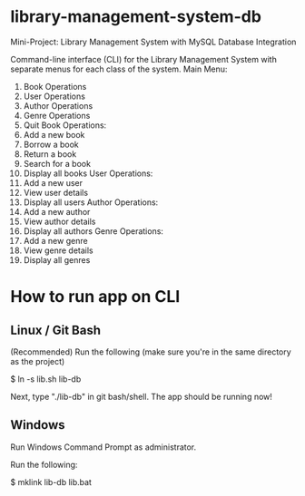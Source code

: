 # library-management-system-db
Mini-Project: Library Management System with MySQL Database Integration

Command-line interface (CLI) for the Library Management System with separate menus for each class of the system.
Main Menu:
1. Book Operations
2. User Operations
3. Author Operations
4. Genre Operations
5. Quit
Book Operations:
1. Add a new book
2. Borrow a book
3. Return a book
4. Search for a book
5. Display all books
User Operations:
1. Add a new user
2. View user details
3. Display all users
Author Operations:
1. Add a new author
2. View author details
3. Display all authors
Genre Operations:
1. Add a new genre
2. View genre details
3. Display all genres


# How to run app on CLI
## Linux / Git Bash
(Recommended)
Run the following (make sure you're in the same directory as the project)

$ ln -s lib.sh lib-db

Next, type "./lib-db" in git bash/shell. The app should be running now!

## Windows

Run Windows Command Prompt as administrator.

Run the following:

$ mklink lib-db lib.bat
